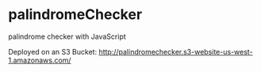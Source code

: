 # palindromeChecker
palindrome checker with JavaScript

Deployed on an S3 Bucket: http://palindromechecker.s3-website-us-west-1.amazonaws.com/
